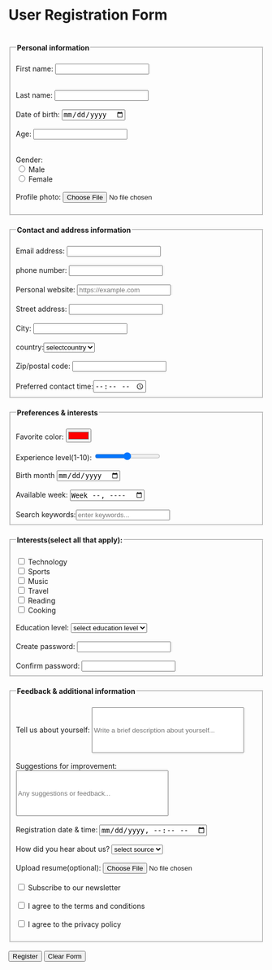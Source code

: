 <!DOCTYPE html>
<html>
<head>
  <meta charset="UTF-8">
  <meta name="viewport" content="width=device-width, initial-scale=1">
  <title>form</title>
</head>
<body>
  <h1>User Registration Form</h1>
  <form >
    <fieldset >
      <legend>
  <h4>Personal information</h4>
  </legend>
  <label for="first-name">First name:</label>
<input type="text" name="first-name" id="first-name" />
  <br>
<br>

<label for="Last name">Last name:</label>
<input type="text" name="last name" id="last name"  /><br>
<br>
<label for="Date of birth">Date of birth:</label>
  <input type="date" name="date of birth" id="dob" value="mm/dd/yyyy" /><br>
  <br>
  <label for="Age">Age:</label>
  <input type="number" name="age" id="age" /><br>
  <br>
  
<label for="Gender">Gender:</label><br>
<input type="radio" name="gender">
  <label for="Male">Male</label><br>
  <input type="radio" name="gender">
  <label for="Female">Female</label>
<br>
<br>
<label for="Profile photo">Profile photo:</label>
<input type="file" name="profile" id="profile photo" /><br>
</fieldset>
<fieldset>
  <legend>
    <h4>Contact and address information</h4>
    </legend>
    <label for="Email address">Email address:</label>
    <input type="email" name="email" id="email" /><br>
    <br>
    <label for="phone number">phone number:</label>
    <input type="tel" name="tel" id="phone number" /><br>
    <br>
    <label for="Personal website">Personal website:</label>
    <input type="url" name="website" id="personal website" placeholder="https://example.com" /><br>
    <br>
    <label for="Street address">Street address:</label>
    <input type="text" name="address" id="street address" /><br>
    <br>
    <label for="City">City:</label>
    <input type="text" name="city" id="city" /><br>
    <br>
    <label for="Country">country:</label><select name="country" id="country"><option value="selectcountry">selectcountry</option>
    <option value="Kenya">kenya</option>
    <option value="Tanzania">Tanzania</option>
    <option value="Rwanda">rwanda</option>
    <option value="Uganda">Uganda</option></select><br>
    <br>
    <label for="Zip/postal code">Zip/postal code:</label>
    <input type="text" name="zip" id="zip/postal code" value="" /><br>
    <br>
    <label for="Preferred contact time">Preferred contact time:</label><input type="time" name="time" id="time"/><br>
    </fieldset>
    <fieldset>
      <legend>
        <h4>Preferences & interests</h4>
      </legend>
      <label for="Favorite color:">Favorite color:</label>
<input type="color" name="fav color" id="favorite color" value="#ff0000" /><br>
    <br>
    <label for="Experience level(1-10)">Experience level(1-10):</label>
    <input type="range" name="text" id="experience level" value="level"
    />
    <br>
    <br>
    <label for="Birth">Birth month</label>
    <input type="date" name="birth month" id="birth month" value="" /><br>
    <br>
    <label for="Available week">Available week:</label>
    <input type="week" name="week" id="available week"/><br>
    <br>
    <label for="Search keywords">Search keywords:</label><input type="text" name="keywords" id="search keywords" placeholder="enter keywords..." /><br>
    </fieldset>
    <fieldset>
      <legend><h4>
        Interests(select all that apply):</h4></legend>
        <input type="checkbox" />
        <label for="Technology">Technology</label><br>
        <input type="checkbox"/>
        <label for="Sports">Sports</label>
        <br>
          <input type="checkbox"/>
          <label for="Music">Music</label><br>
          <input type="checkbox"/>
          <label for="Travel">Travel</label><br>
          <input type="checkbox"/>
          <label for="Reading">Reading</label><br>
          <input type="checkbox"/>
          <label for="Cooking">Cooking</label><br>
          <br>
          <label for="Education level">Education level:</label>
          <select name="select education level" id="select education level">
          <option value="select education level">select education level</option>
          <option value="primary">primary</option>
          <option value="secondary">secondary</option>
          <option value="diploma">diploma</option>
          <option value="degree">degree</option>
          </select><br>
          <br>
          <label for="Create password">Create password:</label>
          <input type="password" name="confirm password" id="confirm password" required/><br>  <br>
          <label for="Confirm password">Confirm password:</label>
          <input type="password" name="password" id="password=" />
          </fieldset>
          <fieldset>
          <legend>
             <h4> Feedback & additional information</h4></legend>
              <label for="info">Tell us about yourself:</label>
<input type ="text" name="info" id="info" placeholder="Write a brief description about yourself..."
style="width: 300px; height: 90px;"/><br>
              <br>
              <label for="Suggestions for improvement">Suggestions for improvement:</label>
          <input type="text" placeholder="Any suggestions or feedback..."
          style="width: 300px; height: 90px;"
          /><br>
          <br>
          <label for="Registration date &time">Registration date & time:</label>
          <input type="datetime-local" /><br>
          <br>
          <label for="How did you hear about us">How did you hear about us?</label>
          <select name="select source" id="select source">
              <option value="select source">select source</option>
          <option value="Google">Google</option>
          <option value="friend">friend</option>
          <option value="Browser">Browser</option>
          </select><br>
          <br>
          <label for="Upload resume(optional)">Upload resume(optional):</label>
          <input type="file" id="resume"/><br>
          <br>
          <input type="checkbox" />
          <label for="Subscribe to our newsletter">Subscribe to our newsletter</label><br>
          <br>
          <input type="checkbox"/>
          <label for="I agree to the terms and conditions">I agree to the terms and conditions</label><br>
          <br>
          <input type="checkbox" id="privacy" />
<label for="privacy">I agree to the privacy policy</label><br>
          <br>
          </fieldset>
          <br>
          <input type="submit" value="Register" />
<input type="reset" value="Clear Form" />
</form>
</body>
</html>

